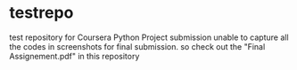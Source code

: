 # testrepo
test repository for Coursera Python Project submission
unable to capture all the codes in screenshots for final submission.
so check out the "Final Assignement.pdf" in this repository
